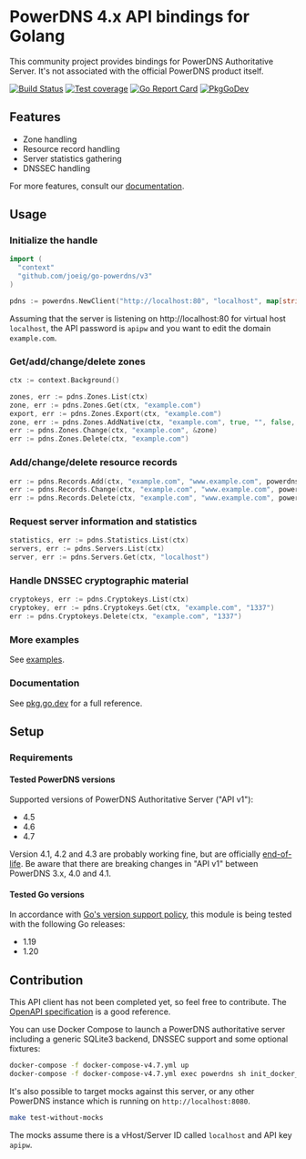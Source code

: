 # PowerDNS 4.x API bindings for Golang

This community project provides bindings for PowerDNS Authoritative Server.
It's not associated with the official PowerDNS product itself.

[![Build Status](https://github.com/joeig/go-powerdns/workflows/Tests/badge.svg)](https://github.com/joeig/go-powerdns/actions)
[![Test coverage](https://img.shields.io/badge/coverage-100%25-success)](https://github.com/joeig/go-powerdns/tree/master/.github/testcoverage.yml)
[![Go Report Card](https://goreportcard.com/badge/github.com/joeig/go-powerdns)](https://goreportcard.com/report/github.com/joeig/go-powerdns)
[![PkgGoDev](https://pkg.go.dev/badge/github.com/joeig/go-powerdns/v3)](https://pkg.go.dev/github.com/joeig/go-powerdns/v3)

## Features

* Zone handling
* Resource record handling
* Server statistics gathering
* DNSSEC handling

For more features, consult our [documentation](https://pkg.go.dev/github.com/joeig/go-powerdns/v3).

## Usage

### Initialize the handle

```go
import (
  "context"
  "github.com/joeig/go-powerdns/v3"
)

pdns := powerdns.NewClient("http://localhost:80", "localhost", map[string]string{"X-API-Key": "apipw"}, nil)
```

Assuming that the server is listening on http://localhost:80 for virtual host `localhost`, the API password is `apipw` and you want to edit the domain `example.com`.

### Get/add/change/delete zones

```go
ctx := context.Background()

zones, err := pdns.Zones.List(ctx)
zone, err := pdns.Zones.Get(ctx, "example.com")
export, err := pdns.Zones.Export(ctx, "example.com")
zone, err := pdns.Zones.AddNative(ctx, "example.com", true, "", false, "foo", "foo", true, []string{"ns.foo.tld."})
err := pdns.Zones.Change(ctx, "example.com", &zone)
err := pdns.Zones.Delete(ctx, "example.com")
```

### Add/change/delete resource records

```go
err := pdns.Records.Add(ctx, "example.com", "www.example.com", powerdns.RRTypeAAAA, 60, []string{"::1"})
err := pdns.Records.Change(ctx, "example.com", "www.example.com", powerdns.RRTypeAAAA, 3600, []string{"::1"})
err := pdns.Records.Delete(ctx, "example.com", "www.example.com", powerdns.RRTypeA)
```

### Request server information and statistics

```go
statistics, err := pdns.Statistics.List(ctx)
servers, err := pdns.Servers.List(ctx)
server, err := pdns.Servers.Get(ctx, "localhost")
```

### Handle DNSSEC cryptographic material

```go
cryptokeys, err := pdns.Cryptokeys.List(ctx)
cryptokey, err := pdns.Cryptokeys.Get(ctx, "example.com", "1337")
err := pdns.Cryptokeys.Delete(ctx, "example.com", "1337")
```

### More examples

See [examples](https://github.com/joeig/go-powerdns/tree/master/examples).

### Documentation

See [pkg.go.dev](https://pkg.go.dev/github.com/joeig/go-powerdns/v3) for a full reference.

## Setup

### Requirements

#### Tested PowerDNS versions

Supported versions of PowerDNS Authoritative Server ("API v1"):

* 4.5
* 4.6
* 4.7

Version 4.1, 4.2 and 4.3 are probably working fine, but are officially [end-of-life](https://repo.powerdns.com/).
Be aware that there are breaking changes in "API v1" between PowerDNS 3.x, 4.0 and 4.1.

#### Tested Go versions

In accordance with [Go's version support policy](https://golang.org/doc/devel/release.html#policy), this module is being tested with the following Go releases:

* 1.19
* 1.20

## Contribution

This API client has not been completed yet, so feel free to contribute.
The [OpenAPI specification](https://github.com/PowerDNS/pdns/blob/master/docs/http-api/swagger/authoritative-api-swagger.yaml) is a good reference.

You can use Docker Compose to launch a PowerDNS authoritative server including a generic SQLite3 backend, DNSSEC support and some optional fixtures:

```bash
docker-compose -f docker-compose-v4.7.yml up
docker-compose -f docker-compose-v4.7.yml exec powerdns sh init_docker_fixtures.sh
```

It's also possible to target mocks against this server, or any other PowerDNS instance which is running on `http://localhost:8080`.

```bash
make test-without-mocks
```

The mocks assume there is a vHost/Server ID called `localhost` and API key `apipw`.
